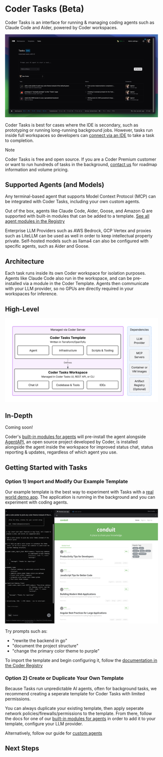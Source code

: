 # Coder Tasks (Beta)

Coder Tasks is an interface for running & managing coding agents such as Claude Code and Aider, powered by Coder workspaces.

![Tasks UI](../images/guides/ai-agents/tasks-ui.png)

Coder Tasks is best for cases where the IDE is secondary, such as prototyping or running long-running background jobs. However, tasks run inside full workspaces so developers can [connect via an IDE](../user-guides/workspace-access) to take a task to completion.

> [!NOTE]
> Coder Tasks is free and open source. If you are a Coder Premium customer or want to run hundreds of tasks in the background, [contact us](https://coder.com/contact) for roadmap information and volume pricing.

## Supported Agents (and Models)

Any terminal-based agent that supports Model Context Protocol (MCP) can be integrated with Coder Tasks, including your own custom agents.

Out of the box, agents like Claude Code, Aider, Goose, and Amazon Q are supported with built-in modules that can be added to a template. [See all agent modules in the Registry](https://registry.coder.com/modules?search=tag%3Aagent)

Enterprise LLM Providers such as AWS Bedrock, GCP Vertex and proxies such as LiteLLM can be used as well in order to keep intellectual property private. Self-hosted models such as llama4 can also be configured with specific agents, such as Aider and Goose.

## Architecture

Each task runs inside its own Coder workspace for isolation purposes. Agents like Claude Code also run in the workspace, and can be pre-installed via a module in the Coder Template. Agents then communicate with your LLM provider, so no GPUs are directly required in your workspaces for inference.

<div class="tabs">

## High-Level

![High-Level Architecture](../images/guides/ai-agents/architecture-high-level.png)

## In-Depth

Coming soon!

</div>

Coder's [built-in modules for agents](https://registry.coder.com/modules?search=tag%3Aagent) will pre-install the agent alongside [AgentAPI](https://github.com/coder/agentapi), an open source project developed by Coder, is installed alongside the agent inside the workspace for improved status chat, status reporting & updates, regardless of which agent you use.

## Getting Started with Tasks

### Option 1&rpar; Import and Modify Our Example Template

Our example template is the best way to experiment with Tasks with a [real world demo app](https://github.com/gothinkster/realworld). The application is running in the background and you can experiment with coding agents.

![Tasks UI with realworld app](../images/guides/ai-agents/realworld-ui.png)

Try prompts such as:

- "rewrite the backend in go"
- "document the project structure"
- "change the primary color theme to purple"

To import the template and begin configuring it, follow the [documentation in the Coder Registry](https://comingsoon.com)

### Option 2&rpar; Create or Duplicate Your Own Template

Because Tasks run unpredictable AI agents, often for background tasks, we recommend creating a seperate template for Coder Tasks with limited permissions.

You can always duplicate your existing template, then apply seperate network policies/firewalls/permissions to the template. From there, follow the docs for one of our [built-in modules for agents](https://registry.coder.com/modules?search=tag%3Aagent) in order to add it to your template, configure your LLM provider.

Alternatively, follow our guide for [custom agents](./custom-agents.md)

## Next Steps

<children></children>
